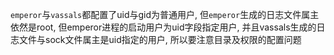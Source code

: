 `emperor`与`vassals`都配置了uid与gid为普通用户, 但`emperor`生成的日志文件属主依然是root, 但emperor进程的启动用户为uid字段指定用户, 并且vassals生成的日志文件与sock文件属主是uid指定的用户, 所以要注意目录及权限的配置问题